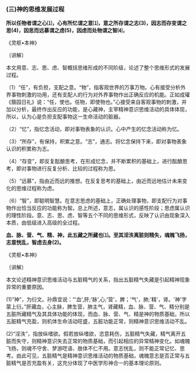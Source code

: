 ### (三)神的思维发展过程

**所以任物者谓之心⑴，心有所忆谓之意⑴，意之所存谓之志(3)，因志而存变谓之思(4)，因思而远慕谓之虑(5)，因虑而处物谓之智⑷，**

《灵枢•本神》

〔讲解〕

本文用意、志、思、虑、智概括思维形成的不同阶级，论述了整个思维形式的发展过程。

（1）“任”，有负担，支配之意。“物”，指客观世界的万事万物。心有接受分析外界事物刺激的功用，还有支配人的行为对外界事物作出正确反应的机能。正如成瓘《篛园日礼》说：“任，使也。任物，即使物也。”心接受来自客观事物的刺激，并加以分析，最终作出反应的功能，是心藏神，主宰精神意识思维活动的具体体现，所以，认为心是负担支配事物这一生命活动的脏器。

（2）“忆”，指忆念活动，即对事物表象的认识。心中产生的忆念活动称为忆。

（3）“所存”，有保持，积累之意。“志”，通志。将忆念保持下来，即对事物表象认识的积累称为志。

（4）“存变”，即反复酝酿思考，在形成忆念，并不断累积的基础上，进行酝酿思考，即对事物进行反复分析、比较的过程称为思。

（5）“远慕”，指由近而远的推想。在反复思考的基础上，由近而远地估计未来变化的思维过程称为虑。

（6）“智”，即聪明智慧。在意志思虑的基础上，正确处理事物，即支配行为对事物作出恰当反应的功能称为智。总上所述，意志，属认识的感性阶段；思虑属认识的理性阶段。意、志、思、虑、智等五个不同的思维形式，反映了认识由现象深入本质，由低级进入高级的全过程。

**血、脉、营、气、精、神，此五藏之所藏也⑴。至其淫泆离脏则精失，魂魄飞扬，志意恍乱，智虑去身(2)。**

《灵枢•本神》

〔讲解〕

本文论述精神意识思维活动与五脏精气的关系，指出五脏精气失藏是引起精神现象异常的重要原因。

(1)“神”，为衍文。孙鼎宜说：“'血',肝;'脉',心;'营'，脾；'气'，肺;'精'，肾。'神'字蒙上衍。”肝藏血，心主脉，脾生营，肺主气，肾藏精，血、脉、营、气、精分别是五脏所藏精气及其具体功能的体现，而血、脉、营、气、精是神的物质基础，所以五脏精气充盈，则机体生命活动旺盛，五脏功能正常，则精神意识思维活动不乱。

(2)“淫泆”，指放纵嗜欲。假若放纵嗜欲，恣意耗伤，五脏精气失藏，精气离开五脏而失守，则精神意识失去正常的物质基础，而引起相应的异常精神变化。如魂魄飞扬，则魂不守舍、梦游呓语、肢体不仁不用。意志恍乱，则不能正常记忆、思考。由此可见，五脏精气是精神意识思维活动的物质基础，魂魄意志是否正常与五脏精气是否充盈有关，这充分体现了中医学形神合一的基本理论原则。
